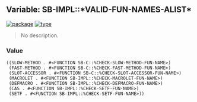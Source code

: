 ## Variable: SB-IMPL::\*VALID-FUN-NAMES-ALIST\*
[![package](https://img.shields.io/badge/Package-SB--IMPL-5f9ea0.svg?style=social&colorA=999999)](../) [![type](https://img.shields.io/badge/Type-Variable-5f9ea0.svg?style=social&colorA=999999)](../#variable) 

> No description.

### Value
```
((SLOW-METHOD . #<FUNCTION SB-C::%CHECK-SLOW-METHOD-FUN-NAME>)
 (FAST-METHOD . #<FUNCTION SB-C::%CHECK-FAST-METHOD-FUN-NAME>)
 (SLOT-ACCESSOR . #<FUNCTION SB-C::%CHECK-SLOT-ACCESSOR-FUN-NAME>)
 (MACROLET . #<FUNCTION SB-IMPL::%CHECK-MACROLET-FUN-NAME>)
 (DEFMACRO . #<FUNCTION SB-IMPL::%CHECK-DEFMACRO-FUN-NAME>)
 (CAS . #<FUNCTION SB-IMPL::%CHECK-SETF-FUN-NAME>)
 (SETF . #<FUNCTION SB-IMPL::%CHECK-SETF-FUN-NAME>))
```
